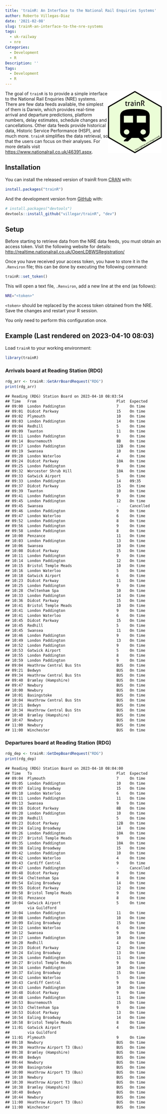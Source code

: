 ```yaml
---
title: 'trainR: An Interface to the National Rail Enquiries Systems'
author: Roberto Villegas-Diaz
date: '2021-02-08'
slug: trainR-an-interface-to-the-nre-systems
tags:
  - uk-railway
  - nre
Categories:
  - Development
  - R
Description: ''
Tags:
  - Development
  - R
---
```


<img src="https://raw.githubusercontent.com/villegar/trainR/main/inst/images/logo.png" alt="logo" align="right" height=200px/>

The goal of `trainR` is to provide a simple interface to the 
National Rail Enquiries (NRE) systems. There are few data feeds 
available, the simplest of them is Darwin, which provides real-time 
arrival and departure predictions, platform numbers, delay estimates, 
schedule changes and cancellations. Other data feeds provide historical 
data, Historic Service Performance (HSP), and much more. `trainR` 
simplifies the data retrieval, so that the users can focus on their 
analyses. For more details visit 
https://www.nationalrail.co.uk/46391.aspx.

## Installation

You can install the released version of trainR from [CRAN](https://CRAN.R-project.org) with:

``` r
install.packages("trainR")
```

And the development version from [GitHub](https://github.com/) with:

``` r
# install.packages("devtools")
devtools::install_github("villegar/trainR", "dev")
```

## Setup
Before starting to retrieve data from the NRE data feeds, you must obtain an access token. 
Visit the following website for details: http://realtime.nationalrail.co.uk/OpenLDBWSRegistration/

Once you have received your access token, you have to store it in the `.Renviron` file; this can be 
done by executing the following command:


```r
trainR::set_token()
```

This will open a text file, `.Renviron`, add a new line at the end (as follows):

```bash
NRE="<token>"
```

`<token>` should be replaced by the access token obtained from the NRE. Save the changes and restart 
your R session.

You only need to perform this configuration once.

## Example (Last rendered on 2023-04-10 08:03)

Load `trainR` to your working environment:

```r
library(trainR)
```

### Arrivals board at Reading Station (RDG)


```r
rdg_arr <- trainR::GetArrBoardRequest("RDG")
print(rdg_arr)
```

```
## Reading (RDG) Station Board on 2023-04-10 08:03:54
## Time   From                                    Plat  Expected
## 09:00  London Paddington                       7     On time
## 09:01  Didcot Parkway                          15    On time
## 09:02  Plymouth                                10    On time
## 09:03  London Paddington                       14    On time
## 09:04  Redhill                                 5     On time
## 09:09  Taunton                                 11    On time
## 09:11  London Paddington                       9     On time
## 09:14  Bournemouth                             8B    On time
## 09:17  London Paddington                       12B   On time
## 09:19  Swansea                                 10    On time
## 09:20  London Waterloo                         4     On time
## 09:24  Didcot Parkway                          10A   On time
## 09:25  London Paddington                       9     On time
## 09:32  Worcester Shrub Hill                    10A   On time
## 09:33  Gatwick Airport                         5     On time
## 09:33  London Paddington                       14    09:35
## 09:37  Didcot Parkway                          15    On time
## 09:39  Taunton                                 10    On time
## 09:41  London Paddington                       9     On time
## 09:45  London Paddington                       12    On time
## 09:45  Swansea                                 -     Cancelled
## 09:46  London Paddington                       9     On time
## 09:47  London Waterloo                         6     On time
## 09:52  London Paddington                       8     On time
## 09:56  London Paddington                       9     On time
## 09:58  London Paddington                       8     On time
## 10:00  Penzance                                11    On time
## 10:03  London Paddington                       13    On time
## 10:06  Swansea                                 10    On time
## 10:08  Didcot Parkway                          15    On time
## 10:11  London Paddington                       9     On time
## 10:14  London Paddington                       12    On time
## 10:15  Bristol Temple Meads                    10    On time
## 10:16  London Waterloo                         5     On time
## 10:18  Gatwick Airport                         6     On time
## 10:23  Didcot Parkway                          11    On time
## 10:25  London Paddington                       9     On time
## 10:28  Cheltenham Spa                          10    On time
## 10:33  London Paddington                       14    On time
## 10:36  Didcot Parkway                          15    On time
## 10:41  Bristol Temple Meads                    10    On time
## 10:41  London Paddington                       9     On time
## 10:41  London Waterloo                         6     On time
## 10:45  Didcot Parkway                          15    On time
## 10:45  Redhill                                 5     On time
## 10:45  Swansea                                 11    On time
## 10:46  London Paddington                       9     On time
## 10:49  London Paddington                       13    On time
## 10:52  London Paddington                       9     On time
## 10:53  Gatwick Airport                         5     On time
## 10:55  London Paddington                       8     On time
## 10:59  London Paddington                       9     On time
## 09:04  Heathrow Central Bus Stn                BUS   On time
## 09:21  Bedwyn                                  BUS   On time
## 09:34  Heathrow Central Bus Stn                BUS   On time
## 09:40  Bramley (Hampshire)                     BUS   On time
## 09:47  Newbury                                 BUS   On time
## 10:00  Newbury                                 BUS   On time
## 10:01  Basingstoke                             BUS   On time
## 10:04  Heathrow Central Bus Stn                BUS   On time
## 10:21  Bedwyn                                  BUS   On time
## 10:34  Heathrow Central Bus Stn                BUS   On time
## 10:40  Bramley (Hampshire)                     BUS   On time
## 10:47  Newbury                                 BUS   On time
## 11:00  Newbury                                 BUS   On time
## 11:00  Winchester                              BUS   On time
```

### Departures board at Reading Station (RDG)


```r
rdg_dep <- trainR::GetDepBoardRequest("RDG")
print(rdg_dep)
```

```
## Reading (RDG) Station Board on 2023-04-10 08:04:00
## Time   To                                      Plat  Expected
## 09:04  Plymouth                                7     On time
## 09:05  London Paddington                       10    On time
## 09:07  Ealing Broadway                         15    On time
## 09:10  London Waterloo                         6     On time
## 09:11  London Paddington                       11    On time
## 09:13  Swansea                                 9     On time
## 09:16  Didcot Parkway                          8B    On time
## 09:20  London Paddington                       10    On time
## 09:20  Redhill                                 5     On time
## 09:23  Didcot Parkway                          12B   On time
## 09:24  Ealing Broadway                         14    On time
## 09:26  London Paddington                       10A   On time
## 09:27  Bristol Temple Meads                    9     On time
## 09:35  London Paddington                       10A   On time
## 09:38  Ealing Broadway                         15    On time
## 09:42  London Paddington                       10    On time
## 09:42  London Waterloo                         4     On time
## 09:43  Cardiff Central                         9     On time
## 09:47  London Paddington                       -     Cancelled
## 09:48  Didcot Parkway                          9     On time
## 09:54  Cheltenham Spa                          8     On time
## 09:54  Ealing Broadway                         14    On time
## 09:55  Didcot Parkway                          12    On time
## 09:58  Bristol Temple Meads                    9     On time
## 10:01  Penzance                                8     On time
## 10:04  Gatwick Airport                         5     On time
##        via Guildford                           
## 10:04  London Paddington                       11    On time
## 10:08  London Paddington                       10    On time
## 10:09  Ealing Broadway                         15    On time
## 10:12  London Waterloo                         6     On time
## 10:12  Swansea                                 9     On time
## 10:17  London Paddington                       10    On time
## 10:20  Redhill                                 4     On time
## 10:23  Didcot Parkway                          12    On time
## 10:24  Ealing Broadway                         13    On time
## 10:26  London Paddington                       11    On time
## 10:27  Bristol Temple Meads                    9     On time
## 10:34  London Paddington                       10    On time
## 10:37  Ealing Broadway                         15    On time
## 10:42  London Waterloo                         5     On time
## 10:43  Cardiff Central                         9     On time
## 10:43  London Paddington                       10    On time
## 10:48  Didcot Parkway                          9     On time
## 10:48  London Paddington                       11    On time
## 10:53  Bournemouth                             15    On time
## 10:53  Cheltenham Spa                          9     On time
## 10:53  Didcot Parkway                          13    On time
## 10:54  Ealing Broadway                         14    On time
## 10:58  Bristol Temple Meads                    8     On time
## 11:01  Gatwick Airport                         4     On time
##        via Guildford                           
## 11:01  Plymouth                                9     On time
## 09:10  Newbury                                 BUS   On time
## 09:30  Heathrow Airport T3 (Bus)               BUS   On time
## 09:38  Bramley (Hampshire)                     BUS   On time
## 09:40  Bedwyn                                  BUS   On time
## 09:44  Newbury                                 BUS   On time
## 10:00  Basingstoke                             BUS   On time
## 10:00  Heathrow Airport T3 (Bus)               BUS   On time
## 10:10  Newbury                                 BUS   On time
## 10:30  Heathrow Airport T3 (Bus)               BUS   On time
## 10:38  Bramley (Hampshire)                     BUS   On time
## 10:40  Bedwyn                                  BUS   On time
## 10:44  Newbury                                 BUS   On time
## 11:00  Heathrow Airport T3 (Bus)               BUS   On time
## 11:00  Winchester                              BUS   On time
```
